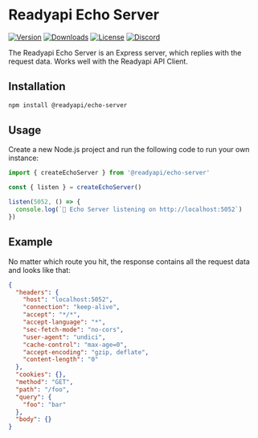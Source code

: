 # Readyapi Echo Server

[![Version](https://img.shields.io/npm/v/%40readyapi/echo-server)](https://www.npmjs.com/package/@readyapi/echo-server)
[![Downloads](https://img.shields.io/npm/dm/%40readyapi/echo-server)](https://www.npmjs.com/package/@readyapi/echo-server)
[![License](https://img.shields.io/npm/l/%40readyapi%2Fecho-server)](https://www.npmjs.com/package/@readyapi/echo-server)
[![Discord](https://img.shields.io/discord/1135330207960678410?style=flat&color=5865F2)](https://discord.gg/readyapi)

The Readyapi Echo Server is an Express server, which replies with the request data. Works well with the Readyapi API Client.

## Installation

```bash
npm install @readyapi/echo-server
```

## Usage

Create a new Node.js project and run the following code to run your own instance:

```ts
import { createEchoServer } from '@readyapi/echo-server'

const { listen } = createEchoServer()

listen(5052, () => {
  console.log(`🔁 Echo Server listening on http://localhost:5052`)
})
```

## Example

No matter which route you hit, the response contains all the request data and looks like that:

```json
{
  "headers": {
    "host": "localhost:5052",
    "connection": "keep-alive",
    "accept": "*/*",
    "accept-language": "*",
    "sec-fetch-mode": "no-cors",
    "user-agent": "undici",
    "cache-control": "max-age=0",
    "accept-encoding": "gzip, deflate",
    "content-length": "0"
  },
  "cookies": {},
  "method": "GET",
  "path": "/foo",
  "query": {
    "foo": "bar"
  },
  "body": {}
}
```
